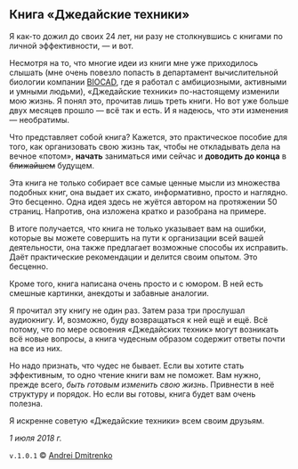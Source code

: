 ## Книга &laquo;Джедайские техники&raquo;

Я как-то дожил до своих 24 лет, ни разу не столкнувшись с книгами по личной эффективности, &mdash; и вот.

Несмотря на то, что многие идеи из книги мне уже приходилось слышать (мне очень повезло попасть в департамент вычислительной биологии компании [BIOCAD](https://biocad.ru), где я работал с амбициозными, активными и умными людьми), &laquo;Джедайские техники&raquo; по-настоящему изменили мою жизнь. Я понял это, прочитав лишь треть книги. Но вот уже больше двух месяцев прошло &mdash; всё так и есть. И я надеюсь, что эти изменения &mdash; необратимы.

Что представляет собой книга? Кажется, это практическое пособие для того, как организовать свою жизнь так, чтобы не откладывать дела на вечное &laquo;потом&raquo;, __начать__ заниматься ими сейчас и __доводить до конца__ в ~~ближайшем~~ будущем.

Эта книга не только собирает все самые ценные мысли из множества подобных книг, она выдает их сжато, информативно, просто и наглядно. Это бесценно. Одна идея здесь не жуётся автором на протяжении 50 страниц. Напротив, она изложена кратко и разобрана на примере.

В итоге получается, что книга не только указывает вам на ошибки, которые вы можете совершить на пути к организации всей вашей деятельности, она также предлагает возможные способы их исправить. Даёт практические рекомендации и делится своим опытом. Это бесценно.

Кроме того, книга написана очень просто и с юмором. В ней есть смешные картинки, анекдоты и забавные аналогии.

Я прочитал эту книгу не один раз. Затем раза три прослушал аудиокнигу. И, возможно, буду возвращаться к ней ещё и ещё. Всё потому, что по мере освоения &laquo;Джедайских техник&raquo; могут возникать всё новые вопросы, а книга чудесным образом содержит ответы почти на все из них.

Но надо признать, что чудес не бывает. Если вы хотите стать эффективным, то одно чтение книги вам не поможет. Вам нужно, прежде всего, _быть готовым изменить свою жизнь_. Привнести в неё структуру и порядок. Но если вы готовы, книга будет вам очень полезна.

Я искренне советую &laquo;Джедайские техники&raquo; всем своим друзьям.

_1 июля 2018 г._

`v.1.0.1` &copy; [Andrei Dmitrenko](https://vk.com/fineliterature)
